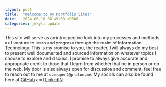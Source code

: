 ```yaml
---
layout: post
title:  "Welcome to my Portfolio Site!"
date:   2024-06-18 00:49:03 +0300
categories: jekyll update
---
```

This site will serve as an introspective look into my processes and methods as I venture to learn and progress through the realm of Information Technology. This is my promise to you, the reader, I will always do my best to present well documented and sourced information on whatever topics I choose to explore and discuss. I promise to always give accurate and appropriate credit to those that I learn from whether that be in person or on the web. My door is also always open for discussion and comment, feel free to reach out to me at `s.meppen2@proton.me`. My socials can also be found here at [GitHub][jekyll-gh] and [LinkedIN][jekyll-li]

[jekyll-gh]: https://github.com/meppsa
[jekyll-li]: https://www.linkedin.com/in/samuel-meppen/
